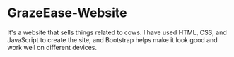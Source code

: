 # GrazeEase-Website
It's a website that sells things related to cows. I have used HTML, CSS, and JavaScript to create the site, and Bootstrap helps make it look good and work well on different devices.
